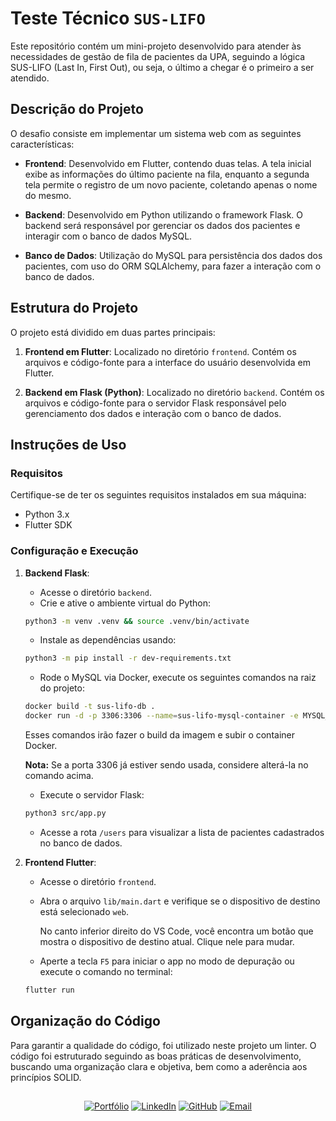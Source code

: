 # Teste Técnico `SUS-LIFO`

Este repositório contém um mini-projeto desenvolvido para atender às necessidades de gestão de fila de pacientes da UPA, seguindo a lógica SUS-LIFO (Last In, First Out), ou seja, o último a chegar é o primeiro a ser atendido.

## Descrição do Projeto

O desafio consiste em implementar um sistema web com as seguintes características:

- **Frontend**: Desenvolvido em Flutter, contendo duas telas. A tela inicial exibe as informações do último paciente na fila, enquanto a segunda tela permite o registro de um novo paciente, coletando apenas o nome do mesmo.

- **Backend**: Desenvolvido em Python utilizando o framework Flask. O backend será responsável por gerenciar os dados dos pacientes e interagir com o banco de dados MySQL.

- **Banco de Dados**: Utilização do MySQL para persistência dos dados dos pacientes, com uso do ORM SQLAlchemy, para fazer a interação com o banco de dados.

## Estrutura do Projeto

O projeto está dividido em duas partes principais:

1. **Frontend em Flutter**: Localizado no diretório `frontend`. Contém os arquivos e código-fonte para a interface do usuário desenvolvida em Flutter.

2. **Backend em Flask (Python)**: Localizado no diretório `backend`. Contém os arquivos e código-fonte para o servidor Flask responsável pelo gerenciamento dos dados e interação com o banco de dados.

## Instruções de Uso

### Requisitos

Certifique-se de ter os seguintes requisitos instalados em sua máquina:

- Python 3.x
- Flutter SDK

### Configuração e Execução

1. **Backend Flask**:

   - Acesse o diretório `backend`.
   - Crie e ative o ambiente virtual do Python:

   ```bash
   python3 -m venv .venv && source .venv/bin/activate
   ```

   - Instale as dependências usando:

   ```bash
   python3 -m pip install -r dev-requirements.txt
   ```

   - Rode o MySQL via Docker, execute os seguintes comandos na raiz do projeto:

   ```bash
   docker build -t sus-lifo-db .
   docker run -d -p 3306:3306 --name=sus-lifo-mysql-container -e MYSQL_ROOT_PASSWORD=password -e MYSQL_DATABASE=sus_lifo_database sus-lifo-db
   ```

   Esses comandos irão fazer o build da imagem e subir o container Docker.

   **Nota:** Se a porta 3306 já estiver sendo usada, considere alterá-la no comando acima.

   - Execute o servidor Flask:

   ```bash
   python3 src/app.py
   ```

   - Acesse a rota `/users` para visualizar a lista de pacientes cadastrados no banco de dados.

2. **Frontend Flutter**:

   - Acesse o diretório `frontend`.
   - Abra o arquivo `lib/main.dart` e verifique se o dispositivo de destino está selecionado `web`.

     No canto inferior direito do VS Code, você encontra um botão que mostra o dispositivo de destino atual. Clique nele para mudar.

   - Aperte a tecla `F5` para iniciar o app no modo de depuração ou execute o comando no terminal:

   ```bash
   flutter run
   ```

## Organização do Código

Para garantir a qualidade do código, foi utilizado neste projeto um linter.
O código foi estruturado seguindo as boas práticas de desenvolvimento, buscando uma organização clara e objetiva, bem como a aderência aos princípios SOLID.

##

<p align="center">
<a href="https://rodrigomarsa.github.io" target="_blank"><img alt="Portfólio" src="https://img.shields.io/badge/Portfólio-rodrigomarsa.github.io-blue?style=flat&logo=google-chrome"></a>
<a href="https://www.linkedin.com/in/rodrigomarsa" target="_blank"><img alt="LinkedIn" src="https://img.shields.io/badge/-rodrigomarsa-blue?style=flat-square&logo=Linkedin&logoColor=white&link=https://www.linkedin.com/in/rodrigomarsa/"></a>
<a href="https://github.com/rodrigomarsa" target="_blank"><img alt="GitHub" src="https://img.shields.io/github/followers/rodrigomarsa?label=follow&style=social"></a>
<a href="mailto:rodrigomartins.agro@gmail.com"><img alt="Email" src="https://img.shields.io/badge/Email-rodrigomartins.agro@gmail.com-blue?style=flat&logo=gmail"></a>
</p
